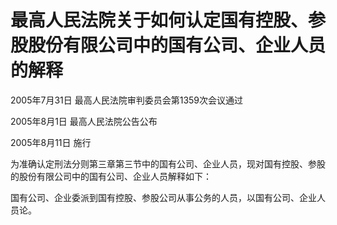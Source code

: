 # 最高人民法院关于如何认定国有控股、参股股份有限公司中的国有公司、企业人员的解释

2005年7月31日 最高人民法院审判委员会第1359次会议通过

2005年8月1日 最高人民法院公告公布

2005年8月11日 施行

为准确认定刑法分则第三章第三节中的国有公司、企业人员，现对国有控股、参股的股份有限公司中的国有公司、企业人员解释如下：

国有公司、企业委派到国有控股、参股公司从事公务的人员，以国有公司、企业人员论。
